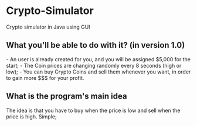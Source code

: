 # Crypto-Simulator
Crypto simulator in Java using GUI

<h2>What you'll be able to do with it? (in version 1.0)</h2>
- An user is already created for you, and you will be assigned $5,000 for the start;
- The Coin prices are changing randomly every 8 seconds (high or low);
- You can buy Crypto Coins and sell them whenever you want, in order to gain more $$$ for your profit.

<h2>What is the program's main idea</h2>
The idea is that you have to buy when the price is low and sell when the price is high. Simple;
